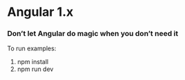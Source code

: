 # Angular 1.x
### Don’t let Angular do magic when you don’t need it


To run examples:

1. npm install
2. npm run dev

